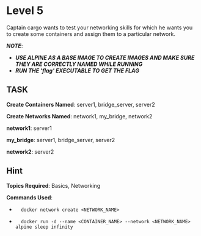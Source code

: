 # Level 5
Captain cargo wants to test your networking skills for which he wants you to create some containers and assign them to a particular network.

***NOTE***: 
- ***USE ALPINE AS A BASE IMAGE TO CREATE IMAGES AND MAKE SURE THEY ARE CORRECTLY NAMED WHILE RUNNING***
- ***RUN THE 'flag' EXECUTABLE TO GET THE FLAG***


## TASK

**Create Containers Named**: server1, bridge_server, server2

**Create Networks Named**: network1, my_bridge, network2

**network1**: server1 

**my_bridge**: server1, bridge_server, server2

**network2**: server2

## Hint


**Topics Required**: Basics, Networking

**Commands Used**: 

-
        docker network create <NETWORK_NAME>
-
        docker run -d --name <CONTAINER_NAME> --network <NETWORK_NAME> alpine sleep infinity
